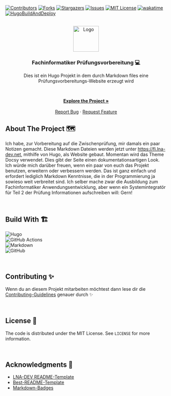 <!-- VERSION: LNA-DEV-README-TEMPLATE V1.3 -->

[![Contributors][contributors-shield]][contributors-url]
[![Forks][forks-shield]][forks-url]
[![Stargazers][stars-shield]][stars-url]
[![Issues][issues-shield]][issues-url]
[![MIT License][license-shield]][license-url]
[![wakatime](https://wakatime.com/badge/github/LNA-DEV/Fachinformatiker-Pruefungsvorbereitung.svg?style=for-the-badge)](https://wakatime.com/badge/github/LNA-DEV/Fachinformatiker-Pruefungsvorbereitung?style=for-the-badge)
[![HugoBuildAndDeploy](https://img.shields.io/github/workflow/status/LNA-DEV/Fachinformatiker-Pruefungsvorbereitung/HugoBuildAndDeploy?style=for-the-badge)](https://github.com/LNA-DEV/Fachinformatiker-Pruefungsvorbereitung/actions/workflows/PipelineName.yaml)  

<!-- PROJECT LOGO -->
<br />
<div align="center">
  <a href="https://github.com/lna-dev/Fachinformatiker-Pruefungsvorbereitung">
    <img src="https://xn--fachinformatiker-prfungsvorbereitung-w0d.de/Assets/Images/Pingüino-Square.png" alt="Logo" width="80" height="80">
  </a>

### Fachinformatiker Prüfungsvorbereitung 💻

Dies ist ein Hugo Projekt in dem durch Markdown files eine Prüfungsvorbereitungs-Website erzeugt wird
<p align="center">

<br />

<a href="https://fachinformatiker-prüfungsvorbereitung.de"><strong>Explore the Project »</strong></a>
<br />
<br />
<a href="https://github.com/lna-dev/Fachinformatiker-Pruefungsvorbereitung/issues">Report Bug</a>
·
<a href="https://github.com/lna-dev/Fachinformatiker-Pruefungsvorbereitung/issues">Request Feature</a>
  </p>
</div>

<!-- ABOUT THE PROJECT -->
## About The Project 🗺️

Ich habe, zur Vorbereitung auf die Zwischenprüfung, mir damals ein paar Notizen gemacht. Diese Markdown Dateien werden jetzt unter <https://fi.lna-dev.net>, mithilfe von Hugo, als Website gebaut. Momentan wird das Theme Docsy verwendet. Dies gibt der Seite einen dokumentationsartigen Look. Ich würde mich darüber freuen, wenn ein paar von euch das Projekt benutzen, erweitern oder verbessern werden. Das ist ganz einfach und erfordert lediglich Markdown Kenntnisse, die in der Programmierung ja sowieso weit verbreitet sind. Ich selber mache zwar die Ausbildung zum Fachinformatiker Anwendungsentwicklung, aber wenn ein Systemintegratör für Teil 2 der Prüfung Informationen aufschreiben will: Gern!

<br>

## Build With 🏗️

<!-- Go to https://github.com/Ileriayo/markdown-badges and search for a fitting batch🙃 -->
![Hugo](https://img.shields.io/badge/Hugo-black.svg?style=for-the-badge&logo=Hugo)  
![GitHub Actions](https://img.shields.io/badge/github%20actions-%232671E5.svg?style=for-the-badge&logo=githubactions&logoColor=white)  
![Markdown](https://img.shields.io/badge/markdown-%23000000.svg?style=for-the-badge&logo=markdown&logoColor=white)  
![GitHub](https://img.shields.io/badge/github-%23121011.svg?style=for-the-badge&logo=github&logoColor=white)  

<br>

<!-- CONTRIBUTING -->
## Contributing ✨

Wenn du an diesem Projekt mitarbeiten möchtest dann lese dir die [Contributing-Guidelines](./CONTRIBUTING.md) genauer durch ✨

<br>

<!-- LICENSE -->
## License 📝

The code is distributed under the MIT License. See `LICENSE` for more information.

<br>

<!-- ACKNOWLEDGMENTS -->
## Acknowledgments 🙏

- [LNA-DEV README-Template](https://github.com/lna-dev/README-Template)
- [Best-README-Template](https://github.com/othneildrew/Best-README-Template)
- [Markdown-Badges](https://github.com/Ileriayo/markdown-badges)

<!-- MARKDOWN LINKS & IMAGES -->
[contributors-shield]: https://img.shields.io/github/contributors/lna-dev/Fachinformatiker-Pruefungsvorbereitung.svg?style=for-the-badge
[contributors-url]: https://github.com/lna-dev/Fachinformatiker-Pruefungsvorbereitung/graphs/contributors
[forks-shield]: https://img.shields.io/github/forks/lna-dev/Fachinformatiker-Pruefungsvorbereitung.svg?style=for-the-badge
[forks-url]: https://github.com/lna-dev/Fachinformatiker-Pruefungsvorbereitung/network/members
[stars-shield]: https://img.shields.io/github/stars/lna-dev/Fachinformatiker-Pruefungsvorbereitung.svg?style=for-the-badge
[stars-url]: https://github.com/lna-dev/Fachinformatiker-Pruefungsvorbereitung/stargazers
[issues-shield]: https://img.shields.io/github/issues/lna-dev/Fachinformatiker-Pruefungsvorbereitung.svg?style=for-the-badge
[issues-url]: https://github.com/lna-dev/Fachinformatiker-Pruefungsvorbereitung/issues
[license-shield]: https://img.shields.io/github/license/lna-dev/Fachinformatiker-Pruefungsvorbereitung.svg?style=for-the-badge
[license-url]: https://github.com/lna-dev/Fachinformatiker-Pruefungsvorbereitung/blob/master/LICENSE
